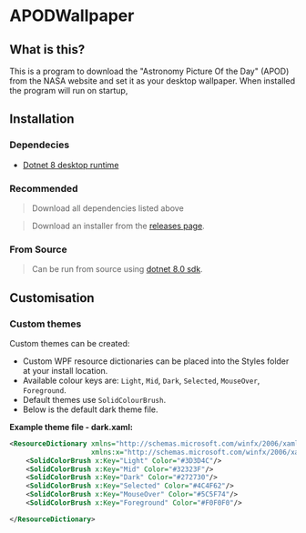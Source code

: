 # APODWallpaper
## What is this?
This is a program to download the "Astronomy Picture Of the Day" (APOD) from the NASA website and set it as your desktop wallpaper. When installed the program will run on startup,

## Installation
### Dependecies
- [Dotnet 8 desktop runtime](https://dotnet.microsoft.com/en-us/download/dotnet/thank-you/runtime-desktop-8.0.0-windows-x64-installer)
### Recommended
> Download all dependencies listed above

> Download an installer from the [releases page](https://github.com/MrTransparentBox/APODWallpaper/releases).

### From Source
> Can be run from source using [dotnet 8.0 sdk](https://dotnet.microsoft.com/en-us/download/dotnet/thank-you/sdk-8.0.100-windows-x64-installer).

## Customisation
### Custom themes
Custom themes can be created:

- Custom WPF resource dictionaries can be placed into the Styles folder at your install location.
- Available colour keys are: `Light`, `Mid`, `Dark`, `Selected`, `MouseOver`, `Foreground`.
- Default themes use `SolidColourBrush`.
- Below is the default dark theme file.

**Example theme file - dark.xaml:**
```xml
<ResourceDictionary xmlns="http://schemas.microsoft.com/winfx/2006/xaml/presentation"
                    xmlns:x="http://schemas.microsoft.com/winfx/2006/xaml">
    <SolidColorBrush x:Key="Light" Color="#3D3D4C"/>
    <SolidColorBrush x:Key="Mid" Color="#32323F"/>
    <SolidColorBrush x:Key="Dark" Color="#272730"/>
    <SolidColorBrush x:Key="Selected" Color="#4C4F62"/>
    <SolidColorBrush x:Key="MouseOver" Color="#5C5F74"/>
    <SolidColorBrush x:Key="Foreground" Color="#F0F0F0"/>

</ResourceDictionary>
```
